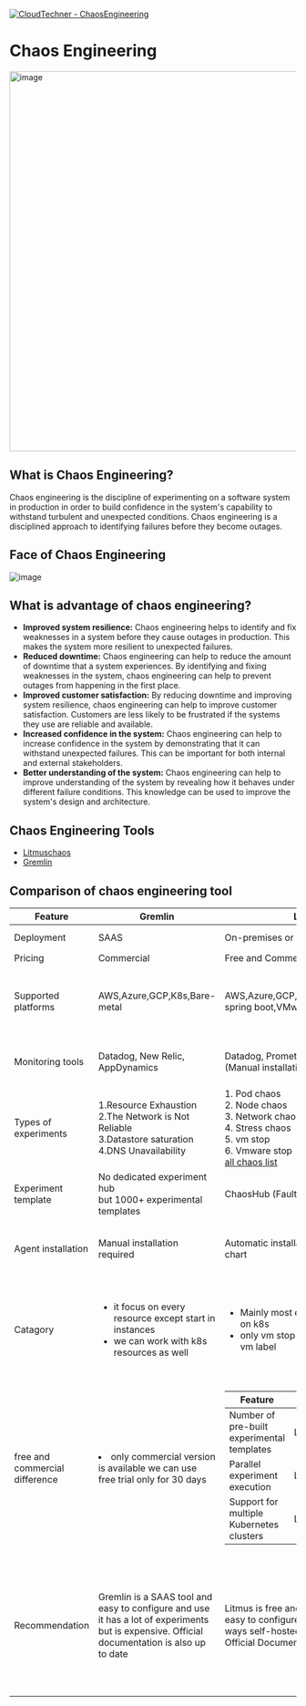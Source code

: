 [![CloudTechner - ChaosEngineering](https://img.shields.io/badge/CloudTechner-ChaosEngineering-green)](https://)

# Chaos Engineering

<img width="667" alt="image" src="https://github.com/cloudtechner/chaos-engineering-tools/assets/87966660/f231578d-fa12-4fef-931b-6d35c5dc08e6">

## What is Chaos Engineering? 

Chaos engineering is the discipline of experimenting on a software system in production in order to build confidence in the system's capability to withstand turbulent and unexpected conditions. Chaos engineering is a disciplined approach to identifying failures before they become outages.

## Face of Chaos Engineering

![image](https://github.com/cloudtechner/chaos-engineering-tools/assets/87966660/d674f5c7-4257-4039-b640-a5c1dae47a15)


## What is advantage of chaos engineering?

* **Improved system resilience:** Chaos engineering helps to identify and fix weaknesses in a system before they cause outages in production. This makes the system more resilient to unexpected failures.
* **Reduced downtime:** Chaos engineering can help to reduce the amount of downtime that a system experiences. By identifying and fixing weaknesses in the system, chaos engineering can help to prevent outages from happening in the first place.
* **Improved customer satisfaction:** By reducing downtime and improving system resilience, chaos engineering can help to improve customer satisfaction. Customers are less likely to be frustrated if the systems they use are reliable and available.
* **Increased confidence in the system:** Chaos engineering can help to increase confidence in the system by demonstrating that it can withstand unexpected failures. This can be important for both internal and external stakeholders.
* **Better understanding of the system:** Chaos engineering can help to improve understanding of the system by revealing how it behaves under different failure conditions. This knowledge can be used to improve the system's design and architecture.

## Chaos Engineering Tools

* [Litmuschaos](https://github.com/cloudtechner/chaos-engineering-tools/blob/main/Litmuschaos/README.md)
* [Gremlin](https://github.com/cloudtechner/chaos-engineering-tools/blob/main/Gremlin/README.md)

## Comparison of chaos engineering tool

| Feature | Gremlin | Litmus | ChaosMesh | Steadybit |
| ---- | ------ | --- | --- | --- |
| Deployment | SAAS | On-premises or SAAS | On-premises | On-premises or SAAS |
| Pricing | Commercial | Free and Commercial |Free | Commercial |
| Supported platforms | AWS,Azure,GCP,K8s,Bare-metal | AWS,Azure,GCP,K8s,Bare-metal <br />spring boot,VMware | AWS, Azure, GCP, Bare-metal | AWS,Azure,GCP Kubernetes, Docker,JVM-based applications,Linux Hosts |
| Monitoring tools | Datadog, New Relic, AppDynamics | Datadog, Prometheus, Grafana <br />(Manual installation) | Grafana (chaos mesh data source) | Instana, Prometheus, Datadog, New Relic |
| Types of experiments | 1.Resource Exhaustion<br />2.The Network is Not Reliable<br />3.Datastore saturation<br />4.DNS Unavailability | 1. Pod chaos<br />2. Node chaos<br />3. Network chaos<br />4. Stress chaos<br />5. vm stop<br />6. Vmware stop<br/>[all chaos list](https://litmuschaos.github.io/litmus/experiments/categories/contents/#generic) | [k8s](https://chaos-mesh.org/docs/simulate-pod-chaos-on-kubernetes/) , [Physical node](https://chaos-mesh.org/docs/simulate-process-chaos-in-physical-nodes/) |
| Experiment template | No dedicated experiment hub<br/>but 1000+ experimental templates | ChaosHub (Faults:50, Experiments:10) | NA |
| Agent installation | Manual installation required | Automatic installation through Helm chart | ChaosMesh agent (Manual), through yml (Automatic) |
| Catagory |<ul><li>it focus on every resource except start in instances</li><li>we can work with k8s resources as well</li></ul> | <ul><li>Mainly most experiment focused on k8s</li><li>only vm stop type experiment on vm label</li></ul> | <ul><li> Experiment focused on k8s </li><li> Experiment focused on Physical nodes </li></ul> |
| free and commercial difference |<li>only commercial version is available we can use free trial only for 30 days</li> |<table>  <thead>  <tr>  <th>Feature</th>  <th>Free</th>  <th>Commercial</th>  </tr>  </thead>  <tbody>  <tr>  <td>Number of<br/> pre-built<br/>experimental templates</td>  <td>Limited</td>  <td>Unlimited</td>  </tr>  <tr>  <td>Parallel experiment<br/>execution</td>  <td>Limited</td>  <td>Unlimited</td>  </tr>  <tr>  <td>Support for multiple Kubernetes clusters</td>  <td>Limited</td>  <td>Unlimited</td>  </tr>  </tbody>  </table> | Free version only |
| Recommendation | Gremlin is a SAAS tool and easy to configure and use it has a lot of experiments but is expensive. Official documentation is also up to date | Litmus is free and commercial, It is easy to configure and use in both ways self-hosted and as a SAAS. Official Documentation is easy. | ChaosMesh is a free tool, Complex to configure, and average list experiments. The documentation is outdated(chaos integration tools). | 

